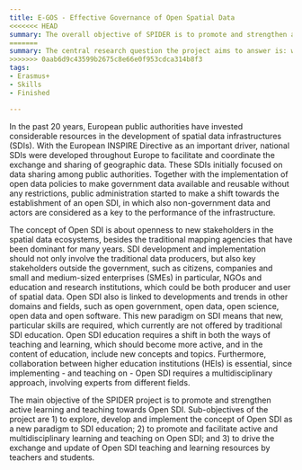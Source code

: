 ```yaml
---
title: E-GOS - Effective Governance of Open Spatial Data
<<<<<<< HEAD
summary: The overall objective of SPIDER is to promote and strengthen active learning and teaching towards Open Spatial Data Infrastructures. The project explores, develops and implements the concept of Open SDI as a new paradigm to SDI education and promotes active and multidisciplinary learning and teaching on this topic.
=======
summary: The central research question the project aims to answer is: what is the impact of different models for governing open spatial data on the performance of open spatial data policies in Europe? To answer this research question, a case study approach was implemented, analysing two countries that are among the leading open data countries in the world: the Netherlands and the United Kingdom.
>>>>>>> 0aab6d9c43599b2675c8e66e0f953cdca314b8f3
tags:
- Erasmus+
- Skills
- Finished

---
```


In the past 20 years, European public authorities have invested considerable resources in the development of spatial data infrastructures (SDIs). With the European INSPIRE Directive as an important driver, national SDIs were developed throughout Europe to facilitate and coordinate the exchange and sharing of geographic data. These SDIs initially focused on data sharing among public authorities. Together with the implementation of open data policies to make government data available and reusable without any restrictions, public administration started to make a shift towards the establishment of an open SDI, in which also non-government data and actors are considered as a key to the performance of the infrastructure.

The concept of Open SDI is about openness to new stakeholders in the spatial data ecosystems, besides the traditional mapping agencies that have been dominant for many years. SDI development and implementation should not only involve the traditional data producers, but also key stakeholders outside the government, such as citizens, companies and small and medium-sized enterprises (SMEs) in particular, NGOs and education and research institutions, which could be both producer and user of spatial data. Open SDI also is linked to developments and trends in other domains and fields, such as open government, open data, open science, open data and open software. This new paradigm on SDI means that new, particular skills are required, which currently are not offered by traditional SDI education. Open SDI education requires a shift in both the ways of teaching and learning, which should become more active, and in the content of education, include new concepts and topics. Furthermore, collaboration between higher education institutions (HEIs) is essential, since implementing - and teaching on - Open SDI requires a multidisciplinary approach, involving experts from different fields.

The main objective of the SPIDER project is to promote and strengthen active learning and teaching towards Open SDI. Sub-objectives of the project are 1) to explore, develop and implement the concept of Open SDI as a new paradigm to SDI education; 2) to promote and facilitate active and multidisciplinary learning and teaching on Open SDI; and 3) to drive the exchange and update of Open SDI teaching and learning resources by teachers and students.
